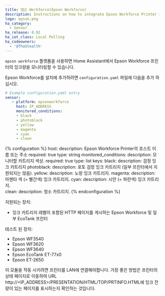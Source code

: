 ```yaml
---
title: 엡슨 Workforce(Epson Workforce)
description: Instructions on how to integrate Epson Workforce Printer into Home Assistant.
logo: epson.png
ha_category:
  - Sensor
ha_release: 0.92
ha_iot_class: Local Polling
ha_codeowners:
  - '@ThaStealth'
---
```


`epson workforce` 플랫폼을 사용하면 Home Assistant에서 Epson Workforce 프린터의 잉크량을 모니터링할 수 있습니다.

Epson Workforce를 설치에 추가하려면 `configuration.yaml` 파일에 다음을 추가 하십시오.

```yaml
# Example configuration.yaml entry
sensor:
   - platform: epsonworkforce
     host: IP_ADDRESS
     monitored_conditions:
     - black
     - photoblack
     - yellow
     - magenta
     - cyan
     - clean   
```

{% configuration %}
host:
  description: Epson Workforce Printer의 호스트 이름 또는 주소
  required: true
  type: string
monitored_conditions:
  description: 모니터할 카트리지 색상.
  required: true
  type: list
  keys:
    black:
      description: 검정 잉크 카트리지
    photoblack:
      description: 포토 검정 잉크 카트리지 (일부 프린터에서 지원되지는 않음).
    yellow:
      description: 노랑 잉크 카트리지.
    magenta:
      description: 마젠타 색 (= 빨간색) 잉크 카트리지.
    cyan:
      description: 시안 (= 파란색) 잉크 카트리지.   
    clean:
      description: 청소 카트리지.
{% endconfiguration %}

지원되는 장치:

- 잉크 카트리지 레벨이 포함된 HTTP 페이지를 게시하는 Epson Workforce 및 일부 EcoTank 프린터

테스트 된 장치:

- Epson WF3540
- Epson WF3620
- Epson WF3640
- Epson EcoTank ET-77x0
- Epson ET-2650

이 모듈을 작동 시키려면 프린터를 LAN에 연결해야합니다.
가장 좋은 방법은 프린터의 상태 페이지로 이동하여 URL http://<IP_ADDRESS>/PRESENTATION/HTML/TOP/PRTINFO.HTML에 잉크 잔량이 있는 페이지를 표시하는지 확인하는 것입니다.